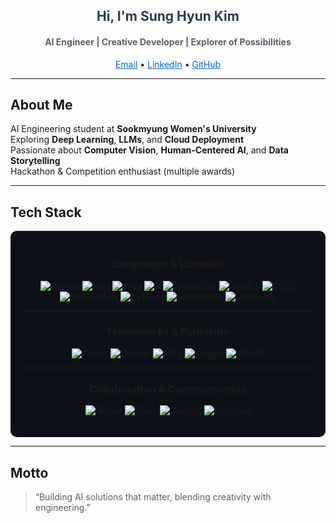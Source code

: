 <h2 align="center" style="color:#2e3b4e;"> Hi, I'm Sung Hyun Kim</h2>
<h4 align="center" style="color:#586069;">AI Engineer | Creative Developer | Explorer of Possibilities</h4>

<p align="center">
  <a href="mailto:smwuai2004@sookmyung.ac.kr" style="color:#0366d6;"> Email</a> •
  <a href="https://www.linkedin.com/in/%EC%84%B1%ED%98%84-%EA%B9%80-wishyun0303/" style="color:#0366d6;"> LinkedIn</a> •
  <a href="https://github.com/wis-hyun" style="color:#0366d6;"> GitHub</a>
</p>

---

##  About Me  

 AI Engineering student at **Sookmyung Women's University**  
 Exploring **Deep Learning**, **LLMs**, and **Cloud Deployment**  
 Passionate about **Computer Vision**, **Human-Centered AI**, and **Data Storytelling**  
 Hackathon & Competition enthusiast (multiple awards)  

---

##  Tech Stack  

<div align="center" style="background-color:#0d1117; padding:20px; border-radius:10px">

###  Languages & Libraries  
![Python](https://img.shields.io/badge/Python-ffb6c1?style=flat-square&logo=python&logoColor=white)
![Dart](https://img.shields.io/badge/Dart-ffb6c1?style=flat-square&logo=dart&logoColor=white)
![Java](https://img.shields.io/badge/Java-ffb6c1?style=flat-square&logo=java&logoColor=white)
![C](https://img.shields.io/badge/C-ffb6c1?style=flat-square&logo=c&logoColor=white)
![JavaScript](https://img.shields.io/badge/JavaScript-ffb6c1?style=flat-square&logo=javascript&logoColor=white)
![HTML5](https://img.shields.io/badge/HTML5-ffb6c1?style=flat-square&logo=html5&logoColor=white)
![CSS3](https://img.shields.io/badge/CSS3-ffb6c1?style=flat-square&logo=css3&logoColor=white)  
![TensorFlow](https://img.shields.io/badge/TensorFlow-ffb6c1?style=flat-square&logo=tensorflow&logoColor=white)
![PyTorch](https://img.shields.io/badge/PyTorch-ffb6c1?style=flat-square&logo=pytorch&logoColor=white)
![scikit-learn](https://img.shields.io/badge/scikit--learn-ffb6c1?style=flat-square&logo=scikit-learn&logoColor=white)
![Matplotlib](https://img.shields.io/badge/Matplotlib-ffb6c1?style=flat-square&logo=plotly&logoColor=white)

---

###  Frameworks & Platforms  
![Flutter](https://img.shields.io/badge/Flutter-ffb6c1?style=flat-square&logo=flutter&logoColor=white)
![Docker](https://img.shields.io/badge/Docker-ffb6c1?style=flat-square&logo=docker&logoColor=white)
![AWS](https://img.shields.io/badge/AWS-ffb6c1?style=flat-square&logo=amazon-aws&logoColor=white)
![Kaggle](https://img.shields.io/badge/Kaggle-ffb6c1?style=flat-square&logo=kaggle&logoColor=white)
![KNIME](https://img.shields.io/badge/KNIME-ffb6c1?style=flat-square&logo=knime&logoColor=white)

---

###  Collaboration & Communication  
![Notion](https://img.shields.io/badge/Notion-ffb6c1?style=flat-square&logo=notion&logoColor=white)
![Slack](https://img.shields.io/badge/Slack-ffb6c1?style=flat-square&logo=slack&logoColor=white)
![Discord](https://img.shields.io/badge/Discord-ffb6c1?style=flat-square&logo=discord&logoColor=white)
![VS Code](https://img.shields.io/badge/VSCode-ffb6c1?style=flat-square&logo=visual-studio-code&logoColor=white)

</div>

---

##  Motto  
> “Building AI solutions that matter, blending creativity with engineering.”  
